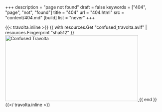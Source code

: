 +++
description = "page not found"
draft = false
keywords = ["404", "page", "not", "found"]
title = "404"
url = "404.html"
src = "content/404.md"
[build]
list = "never"
+++

{{< travolta.inline >}}
  {{ with resources.Get "confused_travolta.avif" | resources.Fingerprint "sha512" }}
    <a href="https://knowyourmeme.com/memes/confused-travolta/">
      <img src="{{ .RelPermalink }}" width="426" height="213" alt="Confused Travolta" />
    </a>
  {{ end }}
{{</ travolta.inline >}}
